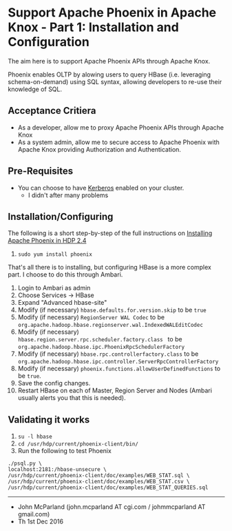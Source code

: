 # Support Apache Phoenix in Apache Knox - Part 1: Installation and Configuration
The aim here is to support Apache Phoenix APIs through Apache Knox.

Phoenix enables OLTP by alowing users to query HBase (i.e. leveraging schema-on-demand)
using SQL syntax, allowing developers to re-use their knowledge of SQL.

## Acceptance Critiera
 * As a developer, allow me to proxy Apache Phoenix APIs through Apache Knox
 * As a system admin, allow me to secure access to Apache Phoenix with Apache Knox
 providing Authorization and Authentication.

## Pre-Requisites
 * You can choose to have [Kerberos](/blog/KERBEROS.md) enabled on your cluster.
    * I didn't after many problems

## Installation/Configuring
The following is a short step-by-step of the full instructions on [Installing Apache Phoenix in HDP 2.4](https://docs.hortonworks.com/HDPDocuments/HDP2/HDP-2.4.3/bk_installing_manually_book/content/ch_install_phoenix_chapter.html)

 1. `sudo yum install phoenix`

That's all there is to installing, but configuring HBase is a more complex part.
I choose to do this through Ambari.

 1. Login to Ambari as admin
 1. Choose Services -> HBase
 1. Expand "Advanced hbase-site"
 1. Modify (if necessary) `hbase.defaults.for.version.skip` to be `true`
 1. Modify (if necessary) `RegionServer WAL Codec` to be `org.apache.hadoop.hbase.regionserver.wal.IndexedWALEditCodec`
 1. Modify (if necessary) `hbase.region.server.rpc.scheduler.factory.class
` to be `org.apache.hadoop.hbase.ipc.PhoenixRpcSchedulerFactory`
 1. Modify (if necessary) `hbase.rpc.controllerfactory.class` to be `org.apache.hadoop.hbase.ipc.controller.ServerRpcControllerFactory`
 1. Modify (if necessary) `phoenix.functions.allowUserDefinedFunctions` to be `true`.
 1. Save the config changes.
 1. Restart HBase on each of Master, Region Server and Nodes (Ambari usually alerts you that this is needed).

## Validating it works
 1. `su -l hbase`
 1. `cd /usr/hdp/current/phoenix-client/bin/`
 1. Run the following to test Phoenix
```
./psql.py \
localhost:2181:/hbase-unsecure \
/usr/hdp/current/phoenix-client/doc/examples/WEB_STAT.sql \
/usr/hdp/current/phoenix-client/doc/examples/WEB_STAT.csv \
/usr/hdp/current/phoenix-client/doc/examples/WEB_STAT_QUERIES.sql
```

----

 * John McParland (john.mcparland AT cgi.com / johmmcparland AT gmail.com)
 * Th 1st Dec 2016
